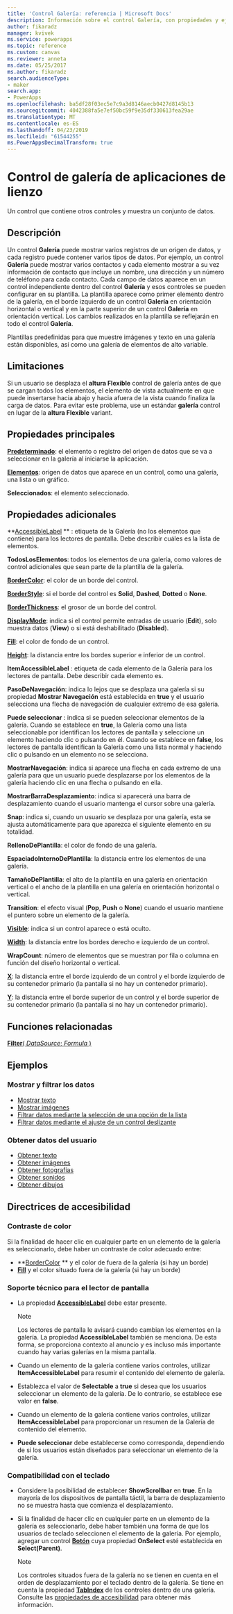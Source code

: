```yaml
---
title: 'Control Galería: referencia | Microsoft Docs'
description: Información sobre el control Galería, con propiedades y ejemplos
author: fikaradz
manager: kvivek
ms.service: powerapps
ms.topic: reference
ms.custom: canvas
ms.reviewer: anneta
ms.date: 05/25/2017
ms.author: fikaradz
search.audienceType:
- maker
search.app:
- PowerApps
ms.openlocfilehash: ba5df28f03ec5e7c9a3d8146aecb0427d8145b13
ms.sourcegitcommit: 4042388fa5e7ef50bc59f9e35df330613fea29ae
ms.translationtype: MT
ms.contentlocale: es-ES
ms.lasthandoff: 04/23/2019
ms.locfileid: "61544255"
ms.PowerAppsDecimalTransform: true
---
```

# <a name="gallery-control-in-canvas-apps"></a>Control de galería de aplicaciones de lienzo

Un control que contiene otros controles y muestra un conjunto de datos.

## <a name="description"></a>Descripción

Un control **Galería** puede mostrar varios registros de un origen de datos, y cada registro puede contener varios tipos de datos. Por ejemplo, un control **Galería** puede mostrar varios contactos y cada elemento mostrar a su vez información de contacto que incluye un nombre, una dirección y un número de teléfono para cada contacto. Cada campo de datos aparece en un control independiente dentro del control **Galería** y esos controles se pueden configurar en su plantilla. La plantilla aparece como primer elemento dentro de la galería, en el borde izquierdo de un control **Galería** en orientación horizontal o vertical y en la parte superior de un control **Galería** en orientación vertical. Los cambios realizados en la plantilla se reflejarán en todo el control **Galería**.

Plantillas predefinidas para que muestre imágenes y texto en una galería están disponibles, así como una galería de elementos de alto variable.

## <a name="limitations"></a>Limitaciones

Si un usuario se desplaza el **altura Flexible** control de galería antes de que se cargan todos los elementos, el elemento de vista actualmente en que puede insertarse hacia abajo y hacia afuera de la vista cuando finaliza la carga de datos. Para evitar este problema, use un estándar **galería** control en lugar de la **altura Flexible** variant.

## <a name="key-properties"></a>Propiedades principales

**[Predeterminado](properties-core.md)**: el elemento o registro del origen de datos que se va a seleccionar en la galería al iniciarse la aplicación.

**[Elementos](properties-core.md)**: origen de datos que aparece en un control, como una galería, una lista o un gráfico.

**Seleccionados**: el elemento seleccionado.

## <a name="additional-properties"></a>Propiedades adicionales

**[AccessibleLabel](properties-accessibility.md) ** : etiqueta de la Galería (no los elementos que contiene) para los lectores de pantalla. Debe describir cuáles es la lista de elementos.

**TodosLosElementos**: todos los elementos de una galería, como valores de control adicionales que sean parte de la plantilla de la galería.

**[BorderColor](properties-color-border.md)**: el color de un borde del control.

**[BorderStyle](properties-color-border.md)**: si el borde del control es **Solid**, **Dashed**, **Dotted** o **None**.

**[BorderThickness](properties-color-border.md)**: el grosor de un borde del control.

**[DisplayMode](properties-core.md)**: indica si el control permite entradas de usuario (**Edit**), solo muestra datos (**View**) o si está deshabilitado (**Disabled**).

**[Fill](properties-color-border.md)**: el color de fondo de un control.

**[Height](properties-size-location.md)**: la distancia entre los bordes superior e inferior de un control.

**ItemAccessibleLabel** : etiqueta de cada elemento de la Galería para los lectores de pantalla. Debe describir cada elemento es.

**PasoDeNavegación**: indica lo lejos que se desplaza una galería si su propiedad **Mostrar Navegación** está establecida en **true** y el usuario selecciona una flecha de navegación de cualquier extremo de esa galería.

**Puede seleccionar** : indica si se pueden seleccionar elementos de la galería. Cuando se establece en **true**, la Galería como una lista seleccionable por identifican los lectores de pantalla y seleccione un elemento haciendo clic o pulsando en él. Cuando se establece en **false**, los lectores de pantalla identifican la Galería como una lista normal y haciendo clic o pulsando en un elemento no se selecciona.

**MostrarNavegación**: indica si aparece una flecha en cada extremo de una galería para que un usuario puede desplazarse por los elementos de la galería haciendo clic en una flecha o pulsando en ella.

**MostrarBarraDesplazamiento**: indica si aparecerá una barra de desplazamiento cuando el usuario mantenga el cursor sobre una galería.

**Snap**: indica si, cuando un usuario se desplaza por una galería, esta se ajusta automáticamente para que aparezca el siguiente elemento en su totalidad.

**RellenoDePlantilla**: el color de fondo de una galería.

**EspaciadoInternoDePlantilla**: la distancia entre los elementos de una galería.

**TamañoDePlantilla**: el alto de la plantilla en una galería en orientación vertical o el ancho de la plantilla en una galería en orientación horizontal o vertical.

**Transition**: el efecto visual (**Pop**, **Push** o **None**) cuando el usuario mantiene el puntero sobre un elemento de la galería.

**[Visible](properties-core.md)**: indica si un control aparece o está oculto.

**[Width](properties-size-location.md)**: la distancia entre los bordes derecho e izquierdo de un control.

**WrapCount**: número de elementos que se muestran por fila o columna en función del diseño horizontal o vertical.

**[X](properties-size-location.md)**: la distancia entre el borde izquierdo de un control y el borde izquierdo de su contenedor primario (la pantalla si no hay un contenedor primario).

**[Y](properties-size-location.md)**: la distancia entre el borde superior de un control y el borde superior de su contenedor primario (la pantalla si no hay un contenedor primario).

## <a name="related-functions"></a>Funciones relacionadas

[**Filter**( *DataSource*; *Formula* )](../functions/function-filter-lookup.md)

## <a name="examples"></a>Ejemplos

### <a name="show-and-filter-data"></a>Mostrar y filtrar los datos

* [Mostrar texto](control-text-box.md#show-data-in-a-gallery)
* [Mostrar imágenes](control-image.md#show-a-set-of-images-from-a-data-source)
* [Filtrar datos mediante la selección de una opción de la lista](control-drop-down.md#example)
* [Filtrar datos mediante el ajuste de un control deslizante](control-slider.md#example)

### <a name="get-data-from-the-user"></a>Obtener datos del usuario

* [Obtener texto](control-text-input.md#collect-data)
* [Obtener imágenes](control-add-picture.md#add-images-to-an-image-gallery-control)
* [Obtener fotografías](control-camera.md#example)
* [Obtener sonidos](control-microphone.md#example)
* [Obtener dibujos](control-pen-input.md#create-a-set-of-images)

## <a name="accessibility-guidelines"></a>Directrices de accesibilidad

### <a name="color-contrast"></a>Contraste de color

Si la finalidad de hacer clic en cualquier parte en un elemento de la galería es seleccionarlo, debe haber un contraste de color adecuado entre:

* **[BorderColor](properties-color-border.md) ** y el color de fuera de la galería (si hay un borde)
* **[Fill](properties-color-border.md)** y el color situado fuera de la galería (si hay un borde)

### <a name="screen-reader-support"></a>Soporte técnico para el lector de pantalla

* La propiedad **[AccessibleLabel](properties-accessibility.md)** debe estar presente.

    > [!NOTE]
    > Los lectores de pantalla le avisará cuando cambian los elementos en la galería. La propiedad **AccessibleLabel** también se menciona. De esta forma, se proporciona contexto al anuncio y es incluso más importante cuando hay varias galerías en la misma pantalla.

* Cuando un elemento de la galería contiene varios controles, utilizar **ItemAccessibleLabel** para resumir el contenido del elemento de galería.

* Establezca el valor de **Selectable** a **true** si desea que los usuarios seleccionar un elemento de la galería. De lo contrario, se establece ese valor en **false**.

* Cuando un elemento de la galería contiene varios controles, utilizar **ItemAccessibleLabel** para proporcionar un resumen de la Galería de contenido del elemento.

* **Puede seleccionar** debe establecerse como corresponda, dependiendo de si los usuarios están diseñados para seleccionar un elemento de la galería.

### <a name="keyboard-support"></a>Compatibilidad con el teclado

* Considere la posibilidad de establecer **ShowScrollbar** en **true**. En la mayoría de los dispositivos de pantalla táctil, la barra de desplazamiento no se muestra hasta que comienza el desplazamiento.
* Si la finalidad de hacer clic en cualquier parte en un elemento de la galería es seleccionarlo, debe haber también una forma de que los usuarios de teclado seleccionen el elemento de la galería. Por ejemplo, agregar un control **[Botón](control-button.md)** cuya propiedad **OnSelect** esté establecida en **Select(Parent)**.

    > [!NOTE]
  > Los controles situados fuera de la galería no se tienen en cuenta en el orden de desplazamiento por el teclado dentro de la galería. Se tiene en cuenta la propiedad **[TabIndex](properties-accessibility.md)** de los controles dentro de una galería. Consulte las [propiedades de accesibilidad](properties-accessibility.md) para obtener más información.
